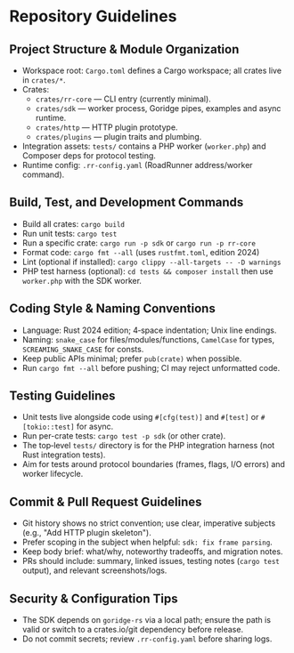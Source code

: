 # Repository Guidelines

## Project Structure & Module Organization
- Workspace root: `Cargo.toml` defines a Cargo workspace; all crates live in `crates/*`.
- Crates:
  - `crates/rr-core` — CLI entry (currently minimal).
  - `crates/sdk` — worker process, Goridge pipes, examples and async runtime.
  - `crates/http` — HTTP plugin prototype.
  - `crates/plugins` — plugin traits and plumbing.
- Integration assets: `tests/` contains a PHP worker (`worker.php`) and Composer deps for protocol testing.
- Runtime config: `.rr-config.yaml` (RoadRunner address/worker command).

## Build, Test, and Development Commands
- Build all crates: `cargo build`
- Run unit tests: `cargo test`
- Run a specific crate: `cargo run -p sdk` or `cargo run -p rr-core`
- Format code: `cargo fmt --all` (uses `rustfmt.toml`, edition 2024)
- Lint (optional if installed): `cargo clippy --all-targets -- -D warnings`
- PHP test harness (optional): `cd tests && composer install` then use `worker.php` with the SDK worker.

## Coding Style & Naming Conventions
- Language: Rust 2024 edition; 4‑space indentation; Unix line endings.
- Naming: `snake_case` for files/modules/functions, `CamelCase` for types, `SCREAMING_SNAKE_CASE` for consts.
- Keep public APIs minimal; prefer `pub(crate)` when possible.
- Run `cargo fmt --all` before pushing; CI may reject unformatted code.

## Testing Guidelines
- Unit tests live alongside code using `#[cfg(test)]` and `#[test]` or `#[tokio::test]` for async.
- Run per-crate tests: `cargo test -p sdk` (or other crate).
- The top‑level `tests/` directory is for the PHP integration harness (not Rust integration tests).
- Aim for tests around protocol boundaries (frames, flags, I/O errors) and worker lifecycle.

## Commit & Pull Request Guidelines
- Git history shows no strict convention; use clear, imperative subjects (e.g., "Add HTTP plugin skeleton").
- Prefer scoping in the subject when helpful: `sdk: fix frame parsing`.
- Keep body brief: what/why, noteworthy tradeoffs, and migration notes.
- PRs should include: summary, linked issues, testing notes (`cargo test` output), and relevant screenshots/logs.

## Security & Configuration Tips
- The SDK depends on `goridge-rs` via a local path; ensure the path is valid or switch to a crates.io/git dependency before release.
- Do not commit secrets; review `.rr-config.yaml` before sharing logs.
